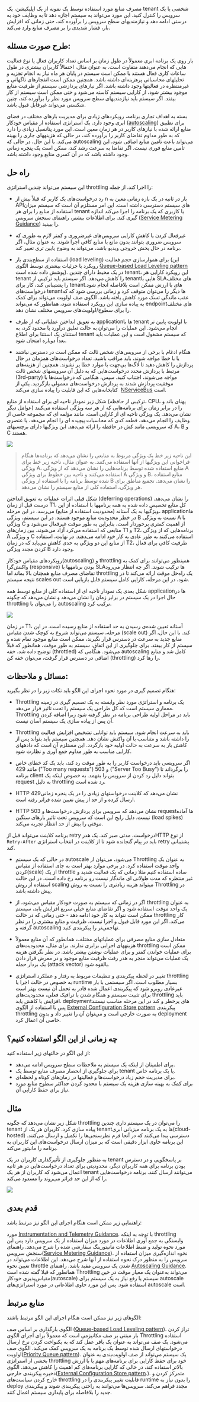 مصرف منابع مورد استفاده توسط یک نمونه از یک اپلیکیشن، یک tenant شخصی یا یک سرویس  را کنترل کنید. این مورد می‌تواند به سیستم اجازه دهد تا به وظایف خود به درستی ادامه دهد و نیازمندیهای سطح سرویس را برآورده کند، حتی زمانی که افزایش بار، فشار شدیدی را بر مصرف منابع وارد می‌کند.

## **طرح صورت مسئله:**

بار روی یک برنامه ابری معمولاً در طول زمان بر اساس تعداد کاربران فعال یا نوع فعالیت هایی که انجام می‌دهند متفاوت است. به عنوان مثال، احتمالاً کاربران بیشتری در طول ساعات کاری فعال هستند یا ممکن است سیستم در پایان هر ماه نیاز به انجام تجزیه و تحلیلهای محاسباتی پرهزینه‌ای داشته باشد. همچنین ممکن است انفجارهای ناگهانی و غیرمنتظره در فعالیتها وجود داشته باشد. اگر نیازهای پردازشی سیستم از ظرفیت منابع موجود بیشتر شود، از کارایی سیستم کاسته می‌شود و حتی ممکن است سیستم از کار بیفتد. اگر سیستم باید نیازمندیهای سطح سرویس مورد نظر را برآورده کند، چنین شکستی می‌تواند غیرقابل قبول باشد.

بسته به اهداف تجاری برنامه، رویکرد‌های زیادی برای مدیریت بارهای مختلف در فضای ابری وجود دارد. یک استراتژی استفاده از مقیاس خودکار ([autoscaling](https://learn.microsoft.com/en-us/azure/architecture/best-practices/auto-scaling)) برای تطبیق منابع ارائه شده با نیازهای کاربر در هر زمان معین است. این مورد پتانسیل زیادی را دارد که به طور مداوم تقاضای کاربر را برآورده کند، در حالی که هزینههای جاری را بهینه می‌کند. با این حال، در حالی که autoscaling می‌تواند باعث تامین منابع اضافی شود، این تامین منابع فوری نیست. اگر تقاضا به سرعت رشد کند، ممکن است یک پنجره زمانی وجود داشته باشد که در آن کسری منابع وجود داشته باشد.
## راه حل

این سیستم می‌تواند چندین استراتژی throttling را اجرا کند، از جمله:

* رد درخواست‌های یک کاربر که قبلاً بیش از n بار در ثانیه در یک بازه زمانی معین به APIهای سیستم دسترسی داشته است. این امر مستلزم آن است که سیستم میزان استفاده از منابع را برای هر  tenant  یا کاربری که یک برنامه را اجرا می‌کند اندازه گیری کند. برای اطلاعات بیشتر، راهنمای سنجش سرویس ([Service Metering Guidance](https://learn.microsoft.com/en-us/previous-versions/msp-n-p/dn589796(v=pandp.10))) را ببینید.

* غیرفعال کردن یا کاهش کارایی سرویس‌های غیرضروری و کمتر لازم  به طوری که سرویس ضروری بتوانند بدون مانع با منابع کافی اجرا شوند. به عنوان مثال، اگر برنامه در حال پخش خروجی ویدیو باشد، می‌تواند به وضوح پایین تری تغییر کند.

* استفاده از سطح‌بندی بار (load leveling) برای هموارسازی حجم فعالیت (این رویکرد با جزئیات بیشتری توسط الگوی [Queue-based Load Leveling pattern](https://learn.microsoft.com/en-us/azure/architecture/patterns/queue-based-load-leveling)  پوشش داده شده است). در یک محیط  دارای چندین tenant، این رویکرد کارایی هر tenant را کاهش می‌دهد. اگر سیستم باید ترکیبی از tenantهایی با SLAهای مختلف را پشتیبانی کند، کار برای tenantهای با ارزش ممکن است بلافاصله انجام شود. درخواست‌های tenantها دیگر را می‌توان متوقف کرد و زمانی بررسی شود که که عقب ماندگی تسک مورد کاهش یافته باشد. الگوی صف اولویت می‌تواند برای کمک به پیاده سازی این رویکرد استفاده شود، همانطور که می‌تواند endpointهای مختلف را برای سطوح/اولویت‌های سرویس مختلف نشان دهد.

* به تعویق انداختن عملیاتی که از طرف applicationها یا tenant با اولویت پایین تر انجام می‌شود. این عملیات را می‌توان به حالت تعلیق درآورد یا محدود کرد، به استثنای یک استثنا برای اطلاع tenant که سیستم مشغول است و این عملیات باید بعداً دوباره امتحان شود.

* هنگام ادغام با برخی از سرویس‌های شخص ثالث که ممکن است در دسترس نباشند یا با خطا مواجه شوند، باید مراقب باشید. تعداد درخواست‌های همزمان در حال پردازش را کاهش دهید تا لاگ‌ها بی‌جهت با موارد خطا پر نشوند. همچنین از هزینه‌های مرتبط با پردازش مجدد درخواست‌هایی که به دلیل آن سرویسهای شخص ثالث (3rd-party) مواجه می‌شوند، اجتناب کنید. سپس، هنگامی که درخواست‌ها با موفقیت پردازش شدند به پردازش درخواست‌های معمولی بازگردید. یکی از کتابخانه‌هایی که این قابلیت را پیاده سازی می‌کند  [NServiceBus](https://docs.particular.net/nservicebus/recoverability/#automatic-rate-limiting) است.

شکل زیر نمودار ناحیه ای برای استفاده از منابع (ترکیبی از حافظه، CPU، پهنای باند و عوامل دیگر) را در برابر زمان برای برنامه‌هایی که از هر سه ویژگی استفاده می‌کنند نشان می‌دهد. یک ویژگی ناحیه ای از کارایی است، مانند مؤلفه ای که مجموعه خاصی از وظایف را انجام می‌دهد، قطعه کدی که محاسبات پیچیده ای را انجام می‌دهد، یا عنصری که سرویسی مانند کش در حافظه را ارائه می‌دهد. این ویژگیها دارای برچسبهای A، B و C هستند.

![](../assets/other/throttling-resource-utilization.png)


> این ناحیه  زیر خط یک ویژگی مربوط به منابعی را نشان می‌دهد که برنامه‌ها هنگام فراخوانی این ویژگیها از آنها استفاده می‌کنند. به عنوان مثال، ناحیه زیر خط برای ویژگی A، منابع استفاده شده توسط برنامه‌هایی را نشان می‌دهد که از ویژگی A استفاده می‌کنند و ناحیه بین خطوط برای ویژگی A و ویژگی B، منابع استفاده شده توسط برنامه‌ را با استفاده از ویژگی B را نشان می‌دهد. تجمیع مناطق برای هر ویژگی، استفاده کلی از منابع سیستم را نشان می‌دهد.


شکل قبلی اثرات عملیات به تعویق انداختن (deferring operations) را نشان می‌دهد. درست قبل از زمان T1، کل منابع تخصیص داده شده به همه برنامهها با استفاده از این ویژگیها به یک آستانه (محدودیت استفاده از منابع) می‌رسد. در این مرحله، applicationها در خطر محدودیت منابع موجود هستند. در این سیستم، ویژگی B نسبت به ویژگی A یا ویژگی C از اهمیت کمتری برخوردار است، بنابراین به طور موقت غیرفعال می‌شود و منابعی که استفاده می‌کرد آزاد می‌شوند. بین زمان‌های T1 و T2، برنامه‌هایی که از ویژگی A و ویژگی C استفاده می‌کنند به طور عادی به کار خود ادامه می‌دهند. در نهایت، استفاده از منابع این دو ویژگی به حدی کاهش می‌یابد که در زمان T2، ظرفیت کافی برای فعال کردن مجدد ویژگی B وجود دارد.

رویکردهای مقیاس خودکار(autoscaling) و throttling همینطور می‌توانند برای کمک به واکنش‌گرا (responsive) بودن  برنامهها با SLAها ترکیب شوند. اگر چه انتظار می‌رود تقاضای مصرف منابع همچنان بالا بماند اما throttling یک راه‌حل موقت ارائه می‌کند تا در نتیجه سیستم scales out شود، در این مرحله، کارایی کامل سیستم قابل بازیابی است.

شکل بعدی یک نمودار ناحیه ای از استفاده کلی از منابع توسط همه applicationها در حال اجرا در یک سیستم در برابر زمان را نشان می‌دهد و نشان می‌دهد که چگونه throttling را می‌توان با autoscaling ترکیب کرد.

![](../assets/other/throttling-autoscaling.png)

در زمان T1، آستانه تعیین شده‌ی رسیدن به حد استفاده از منابع رسیده است. در این مرحله، سیستم می‌تواند شروع به کوچک شدن مقیاس (scale out) کند. با این حال، اگر منابع جدید به سرعت در دسترس قرار نگیرند، ممکن است منابع موجود تمام شده و سیستم از کار بیفتد. برای جلوگیری از این اتفاق، سیستم به طور موقت، همانطور که قبلاً توضیح داده شد، خفه (throttled) می‌شود. هنگامی که autoscaling کامل شد و منابع اضافی در دسترس قرار گرفت، می‌توان خفه کن (throttling) را رها کرد.

## مسائل و ملاحظات:

هنگام تصمیم گیری در مورد نحوه اجرای این الگو باید نکات زیر را در نظر بگیرید:

*  Throttling یک برنامه و استراتژی مورد نظر وابسته به یک تصمیم گیری در زمینه معماری سیستم است که کل طراحی یک سیستم را تحت تاثیر قرار می‌دهد. Throttling باید در مراحل اولیه طراحی برنامه در نظر گرفته شود زیرا اضافه کردن آن پس از پیاده سازی یک سیستم آسان نیست.

*  Throttling  باید به سرعت انجام شود. سیستم باید توانایی تشخیص افزایش فعالیت را داشته باشد و متناسب با آن واکنش نشان دهد. همچنین سیستم باید بتواند پس از کاهش بار به سرعت به حالت اولیه خود بازگردد. این مستلزم آن است که دادههای کارایی مناسب به طور مداوم جمع آوری و نظارت شود.

* اگر سرویسی باید درخواست کاربر را به طور موقت رد کند، باید یک کد خطای خاص مانند 429 ("Too many requests") و 503 ("Server Too Busy") را برگرداند تا برنامه client بتواند دلیل رد کردن از سرویس را بفهمد. به خصوص اینکه یک request به دلیل throttling رد شده است.

* HTTP 429‏‏‏‏ نشان می‌دهد که کلاینت درخواستهای زیادی را در یک پنجره زمانی ارسال کرده و از حد از پیش تعیین شده فراتر رفته است.

* ‏HTTP 503 نشان می‌دهد که سرویس برای پردازش درخواست‌ها و requestها آماده نیست. دلیل رایج این است که سرویس تحت تاثیر بارهای سنگین (load spikes) موقتی را بیش از حد انتظار تجربه می‌کند.

برنامه کلاینت می‌تواند قبل از retry درخواست، مدتی صبر کند. یک هدرHTTP از نوع  `Retry-After` باید در پیام گنجانده شود تا از کلاینت در انتخاب استراتژی retry پشتیبانی کند.

* در حالی که یک سیستم autoscale می‌شود، می‌توان از Throttling به عنوان یک واحد موقت استفاده کرد. در برخی موارد بهتر است به جای استفاده از مقیاس کردن(scale) از یک throttle ساده استفاده کنیم مثلا زمانی که یک فعالیت شدید و غیر منتظره که مدت طولانی ای ماندگار نیست رو برنامه رخ داده است، در این حالت استفاده از روش scaling میتواند هزینه زیادتری را نسبت به روش Throttling در پیش داشته باشد.

* اگر در زمانی که سیستم به صورت خودکار مقیاس می‌شود، از throttling به عنوان یک واحد موقت استفاده شود و اگر تقاضای منابع خیلی سریع افزایش یابد، سیستم ممکن است نتواند به کار خود ادامه دهد - حتی زمانی که در حالت throttling کار می‌کند. اگر این مورد قابل قبول و اجرا نیست، ظرفیت و منابع بیشتری را در نظر گرفته و autoscaling تهاجمی‌تر را پیکربندی کنید.

* متعادل سازی منابع مصرفی برای عملیاتهای مختلف، همانطور که آن منابع معمولاً هزینههای اجرایی برابری ندارند. برای مثال، محدودیت‌های throttling ممکن است برای عملیات خواندن کمتر و برای عملیات نوشتن بیشتر باشد. در نظر نگرفتن هزینه یک عملیات می‌تواند منجر به هدر رفت ظرفیت منابع موجود و در معرض قرار دادن  یک بردار حمله (attack vector) بالقوه شود.

* تغییر در لحظه پیکربندی و تنظیمات مربوط به رفتار و عملکرد استراتژی throttling به خصوص در حالت اجرا یا runtime بسیار مطلوب است. اگر سیستمی با بار غیرعادی روبرو شود که پیکربندی اعمال شده قادر به تحمل آن نیست بهتر است برای تثبیت سیستم و همگام شدن با ترافیک فعلی، محدودیت‌های throttling باید افزایش یا کاهش یابد. deploymentهای پرخطر و کند در این مرحله مناسب نیستند پس با استفاده از الگوی [External Configuration Store pattern](https://learn.microsoft.com/en-us/azure/architecture/patterns/external-configuration-store) پیکربندی throttling به صورت خارجی است و می‌توان آن را تغییر داد و بدون deployment خاصی آن اعمال کرد.
## **چه زمانی از این الگو استفاده کنیم؟**

از این الگو در حالتهای زیر استفاده کنید:

* برای اطمینان از اینکه یک سیستم به ملاحظات سطح سرویس ادامه می‌دهد.
* برای جلوگیری از انحصار مصرف منابع توسط یک tenant یا یک برنامه خاص.
* برای مدیریت حجم زیاد درخواست‌ها و فعالیتها در زمان‌های کوتاه و لحظه‌ای.
* برای کمک به بهینه سازی هزینه یک سیستم با محدود کردن حداکثر سطوح منابع مورد نیاز برای حفظ کارایی آن.


## مثال


شکل زیر نشان می‌دهد که چگونه throttling را می‌توان در یک سیستم داری چندین tenant پیاده سازی کرد. کاربران هر یک از  tenantها به یک برنامه میزبانی ابری(cloud-hosted) دسترسی پیدا می‌کنند که در آنجا فرم نظرسنجی‌ها را تکمیل و ارسال می‌کنند. این برنامه حاوی ابزار دقیقی است که بر میزان ارسال درخواست‌های این کاربران به برنامه را مانیتور می‌کند.

به منظور جلوگیری از تأثیرگذاری کاربران در یک tenant بر پاسخگویی و در دسترس بودن برنامه برای همه کاربران دیگر، محدودیتی برای تعداد درخواست‌هایی در هر ثانیه اعمال می‌شود که کاربران از هر یک tenant می‌توانند ارسال کنند. برنامه درخواست‌هایی را که از این حد فراتر می‌روند را مسدود می‌کند.


![](../assets/other/throttling-multi-tenant.png)


## قدم بعدی

راهنمایی زیر ممکن است هنگام اجرای این الگو نیز مرتبط باشد:

مورد [Instrumentation and Telemetry Guidance](https://learn.microsoft.com/en-us/previous-versions/msp-n-p/dn589775(v=pandp.10)). با توجه به اینکه  throttling وابستگی به جمع آوری اطلاعات در مورد میزان استفاده از یک سرویس دارد پس این مورد نحوه تولید و ضبط اطلاعات مانیتورینگ سفارشی شده را شرح می‌دهد.
راهنمای سنجش سرویس([Service Metering Guidance](https://learn.microsoft.com/en-us/previous-versions/msp-n-p/dn589796(v=pandp.10))). نحوه اندازه‌گیری میزان استفاده از سرویس را به منظور درک نحوه استفاده از آنها شرح می‌دهد. این اطلاعات می‌تواند در تعیین نحوه throttle شدن یک سرویس مفید باشد.
راهنمای [Autoscaling Guidance](https://learn.microsoft.com/en-us/previous-versions/msp-n-p/dn589774(v=pandp.10)). همانطور که قبلا گفته شده است Throttling می‌تواند به‌عنوان یک معیار موقت در حین مقیاس‌پذیری خودکار(autoscale) سیستم یا رفع نیاز به یک سیستم برای autoscale استفاده شود. پس این مورد حاوی اطلاعاتی در مورد استراتژی‌های autoscale است.



## منابع مرتبط

الگوهای زیر نیز ممکن است هنگام اجرای این الگو مرتبط باشند:

الگوی بارگذاری بر اساس صف ([Queue-based Load Leveling pattern](https://learn.microsoft.com/en-us/azure/architecture/patterns/queue-based-load-leveling)). تراز کردن بار مبتنی بر صف مکانیزمی است که معمولاً برای اجرای الگوی Throttling استفاده می‌شود. یک صف می‌تواند به عنوان یک بافر عمل کند که به یکنواخت کردن نرخ ارسال درخواستهای ارسال شده توسط یک برنامه به یک سرویس کمک می‌کند.
الگوی صف اولویت([Priority Queue pattern](https://learn.microsoft.com/en-us/azure/architecture/patterns/priority-queue)). یک سیستم می‌تواند از صف اولویت‌بندی به عنوان بخشی از استراتژی throttling خود برای حفظ کارایی برای برنامه‌های مهم یا با ارزش بالاتر استفاده کند، در حالی که کارایی برنامه‌های کم اهمیت را کاهش می‌دهد.
الگوی ذخیره پیکربندی خارجی([External Configuration Store pattern](https://learn.microsoft.com/en-us/azure/architecture/patterns/external-configuration-store).). متمرکز کردن و خارج کردن سیاست‌های throttling قابلیت تغییر پیکربندی را در runtime را بدون نیاز به deploy مجدد فراهم می‌کند. سرویس‌ها می‌توانند به راحتی پیکربندی شوند و پیکربندی جدید را بلافاصله برای پایداری سیستم اعمال کنند.